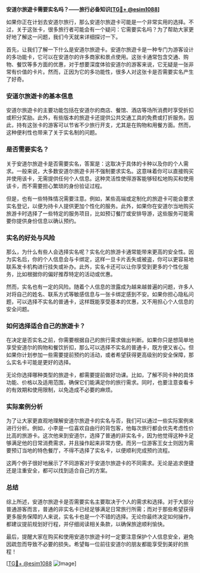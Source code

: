 **安道尔旅遊卡需要实名吗？——旅行必备知识[[TG💪+ @esim1088](https://t.me/s/esim1088)]**

如果你正在计划去安道尔旅行，那么安道尔旅遊卡可能是一个非常实用的选择。不过，关于这张卡，很多旅行者可能会有一个疑问：它需要实名吗？为了帮助大家更好地了解这一问题，我们今天就来详细探讨一下。

首先，让我们了解一下什么是安道尔旅遊卡。安道尔旅遊卡是一种专门为游客设计的多功能卡，它可以在安道尔的许多商家和景点使用。这张卡通常包含交通、购物、餐饮等多方面的优惠，对于想要深度体验安道尔的游客来说，它无疑是一张非常有价值的卡片。然而，正因为它的多功能性，很多人对这张卡是否需要实名产生了好奇。

### 安道尔旅遊卡的基本信息

安道尔旅遊卡的主要功能包括在安道尔的商店、餐馆、酒店等场所消费时享受折扣或积分奖励。此外，有些版本的旅遊卡还提供公共交通工具的免费或打折服务。因此，持有这张卡的游客可以节省不少旅行开支，尤其是在购物和用餐方面。然而，这种便利性也带来了关于实名制的问题。

### 是否需要实名？

关于安道尔旅遊卡是否需要实名，答案是：这取决于具体的卡种以及你的个人需求。一般来说，大多数安道尔旅遊卡并不强制要求实名。这意味着你可以直接购买并使用该卡，无需提供任何个人信息。这种灵活性使得游客能够轻松地购买和使用该卡，而不需要担心繁琐的身份验证过程。

但是，也有一些特殊情况需要注意。例如，某些高端或定制化的旅遊卡可能会要求实名登记，以便为持卡人提供更加个性化的服务。此外，如果你在安道尔当地购买旅游卡时选择了一些特定的服务项目，比如预订餐厅或安排导游，这些服务可能需要你提供身份信息以确认预约。

### 实名的好处与风险

那么，为什么有些人会选择实名呢？实名化的旅游卡通常能带来更高的安全性。因为实名后，你的个人信息会与卡绑定，这样一旦卡片丢失或被盗，你可以更容易地联系发卡机构进行挂失或补办。此外，实名卡还可以让你享受到更多的个性化服务，比如根据你的偏好推荐特定的活动或优惠。

然而，实名也有一定的风险。随着个人信息的泄露成为越来越普遍的问题，许多人对将自己的姓名、联系方式等敏感信息与一张卡绑定感到不安。如果你担心隐私问题，可以选择不实名的普通卡，这样既能享受基本的优惠，又不用担心个人信息的安全问题。

### 如何选择适合自己的旅遊卡？

在决定是否实名之前，你需要根据自己的旅行需求做出判断。如果你只是想简单地享受安道尔的购物和餐饮折扣，那么可以选择不实名的普通卡，既方便又省心。但如果你计划参加一些需要提前预约的活动，或者希望获得更高级别的安全保障，那么实名卡可能是更好的选择。

无论你选择哪种类型的旅遊卡，都需要提前做好功课。比如，了解不同卡种的具体功能、价格以及适用范围，确保它们能满足你的旅行需求。同时，也要注意查看卡的有效期和使用限制，以免造成不必要的麻烦。

### 实际案例分析

为了让大家更直观地理解安道尔旅遊卡的实名与否，我们可以通过一些实际案例来进行分析。例如，小李是一位喜欢自由行的背包客，他每次旅行都会优先考虑性价比高的旅游卡。这次他来到安道尔，选择了普通的非实名卡，因为他觉得这种卡足够满足他的日常消费需求，并且操作起来非常方便。而另一位游客王女士则因为需要预订当地的特色餐厅，不得不选择了实名卡，以便顺利完成预约流程。

这两个例子很好地展示了不同游客对于安道尔旅遊卡的不同需求。无论是追求便捷还是注重安全，都可以找到适合自己的方案。

### 总结

综上所述，安道尔旅遊卡是否需要实名主要取决于个人的需求和选择。对于大部分普通游客而言，普通的非实名卡已经足够满足日常旅行所需；而对于那些希望获得更多服务保障的人来说，实名卡也是一个不错的选择。无论你最终决定如何操作，都建议提前规划好行程，并仔细阅读相关条款，以确保旅途顺利愉快。

最后，提醒大家在购买和使用安道尔旅遊卡时一定要注意保护个人信息安全，避免因疏忽而导致不必要的损失。希望每一位前往安道尔的朋友都能享受到美好的旅程！

[[TG💪+ @esim1088](https://t.me/s/esim1088) ![Image](https://i.postimg.cc/4NQfJmqS/Snipaste-2025-05-13-00-14-12.png)]